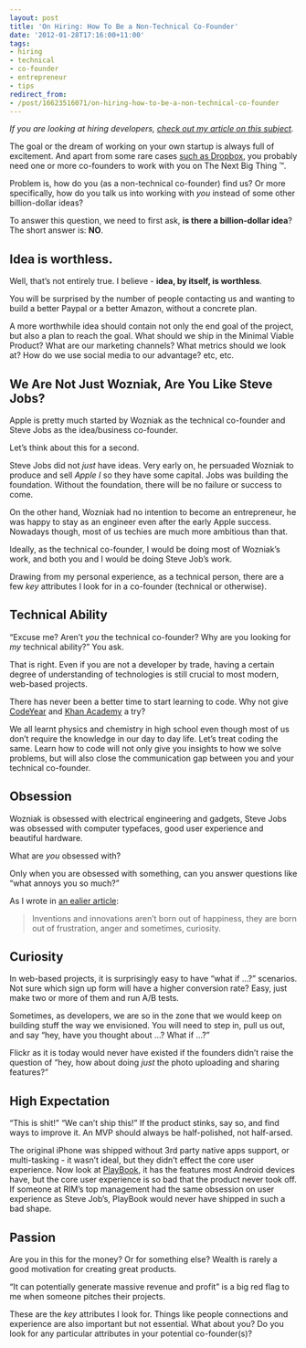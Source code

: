 ```yaml
---
layout: post
title: 'On Hiring: How To Be a Non-Technical Co-Founder'
date: '2012-01-28T17:16:00+11:00'
tags:
- hiring
- technical
- co-founder
- entrepreneur
- tips
redirect_from:
- /post/16623516071/on-hiring-how-to-be-a-non-technical-co-founder
---
```

_If you are looking at hiring developers, [check out my article on this subject](/blog/2012-01-26-on-hiring-how-not-to-annoy-developers/)._

The goal or the dream of working on your own startup is always full of excitement. And apart from some rare cases [such as Dropbox](http://www.forbes.com/sites/bruceupbin/2011/10/18/paul-graham-dropbox-and-the-single-founder-exception/), you probably need one or more co-founders to work with you on The Next Big Thing ™.

Problem is, how do you (as a non-technical co-founder) find us? Or more specifically, how do you talk us into working with _you_ instead of some other billion-dollar ideas?

To answer this question, we need to first ask, **is there a billion-dollar idea**? The short answer is: **NO**.

## Idea is worthless.

Well, that’s not entirely true. I believe - **idea, by itself, is worthless**.

You will be surprised by the number of people contacting us and wanting to build a better Paypal or a better Amazon, without a concrete plan.

A more worthwhile idea should contain not only the end goal of the project, but also a plan to reach the goal. What should we ship in the Minimal Viable Product? What are our marketing channels? What metrics should we look at? How do we use social media to our advantage? etc, etc.

## We Are Not Just Wozniak, Are You Like Steve Jobs?

Apple is pretty much started by Wozniak as the technical co-founder and Steve Jobs as the idea/business co-founder.

Let’s think about this for a second.

Steve Jobs did not _just_ have ideas. Very early on, he persuaded Wozniak to produce and sell _Apple I_ so they have some capital. Jobs was building the foundation. Without the foundation, there will be no failure or success to come.

On the other hand, Wozniak had no intention to become an entrepreneur, he was happy to stay as an engineer even after the early Apple success. Nowadays though, most of us techies are much more ambitious than that.

Ideally, as the technical co-founder, I would be doing most of Wozniak’s work, and both you and I would be doing Steve Job’s work.

Drawing from my personal experience, as a technical person, there are a few _key_ attributes I look for in a co-founder (technical or otherwise).

## Technical Ability

“Excuse me? Aren’t _you_ the technical co-founder? Why are you looking for _my_ technical ability?” You ask.

That is right. Even if you are not a developer by trade, having a certain degree of understanding of technologies is still crucial to most modern, web-based projects.

There has never been a better time to start learning to code. Why not give [CodeYear](http://codeyear.com/) and [Khan Academy](http://www.khanacademy.org/#computer-science) a try?

We all learnt physics and chemistry in high school even though most of us don’t require the knowledge in our day to day life. Let’s treat coding the same. Learn how to code will not only give you insights to how we solve problems, but will also close the communication gap between you and your technical co-founder.

## Obsession

Wozniak is obsessed with electrical engineering and gadgets, Steve Jobs was obsessed with computer typefaces, good user experience and beautiful hardware.

What are _you_ obsessed with?

Only when you are obsessed with something, can you answer questions like “what annoys you so much?”

As I wrote in [an ealier article](/blog/2011-07-30-its-year-2011-why-arent-people-more/):

> Inventions and innovations aren’t born out of happiness, they are born out of frustration, anger and sometimes, curiosity.

## Curiosity

In web-based projects, it is surprisingly easy to have “what if …?” scenarios. Not sure which sign up form will have a higher conversion rate? Easy, just make two or more of them and run A/B tests.

Sometimes, as developers, we are so in the zone that we would keep on building stuff the way we envisioned. You will need to step in, pull us out, and say “hey, have you thought about …? What if …?”

Flickr as it is today would never have existed if the founders didn’t raise the question of “hey, how about doing _just_ the photo uploading and sharing features?”

## High Expectation

“This is shit!” “We can’t ship this!” If the product stinks, say so, and find ways to improve it. An MVP should always be half-polished, not half-arsed.

The original iPhone was shipped without 3rd party native apps support, or multi-tasking - it wasn’t ideal, but they didn’t effect the core user experience. Now look at [PlayBook](http://en.wikipedia.org/wiki/BlackBerry_PlayBook#Reception_and_sales), it has the features most Android devices have, but the core user experience is so bad that the product never took off. If someone at RIM’s top management had the same obsession on user experience as Steve Job’s, PlayBook would never have shipped in such a bad shape.

## Passion

Are you in this for the money? Or for something else? Wealth is rarely a good motivation for creating great products.

“It can potentially generate massive revenue and profit” is a big red flag to me when someone pitches their projects.

These are the _key_ attributes I look for. Things like people connections and experience are also important but not essential. What about you? Do you look for any particular attributes in your potential co-founder(s)?

